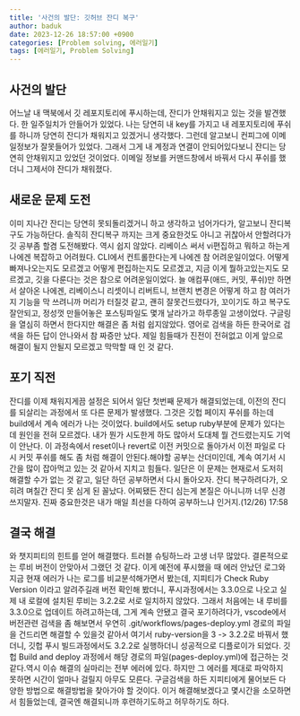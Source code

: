 ```yaml
---
title: '사건의 발단: 깃허브 잔디 복구'
author: baduk
date: 2023-12-26 18:57:00 +0900
categories: [Problem solving, 에러일기]
tags: [에러일기, Problem Solving]
---
```


## 사건의 발단
어느날 내 맥북에서 깃 레포지토리에 푸시하는데, 잔디가 안채워지고 있는 것을 발견했다. 한 일주일치가 안들어가 있었다. 나는 당연히 내 key를 가지고 내 레포지토리에 푸쉬를 하니까 당연히 잔디가 채워지고 있겠거니 생각했다. 그런데 알고보니 컨피그에 이메일정보가 잘못들어가 있었다. 그래서 그게 내 계정과 연결이 안되어있다보니 잔디는 당연히 안채워지고 있었던 것이었다. 이메일 정보를 커맨드창에서 바꿔서 다시 푸쉬를 했더니 그제서야 잔디가 채워졌다.

## 새로운 문제 도전
이미 지나간 잔디는 당연히 못되돌리겠거니 하고 생각하고 넘어가다가, 알고보니 잔디복구도 가능하단다. 솔직히 잔디복구 까지는 크게 중요한것도 아니고 귀찮아서 안할려다가 깃 공부좀 할겸 도전해봤다. 역시 쉽지 않았다. 리베이스 써서 vi편집하고 뭐하고 하는게 나에겐 복잡하고 어려웠다. CLI에서 컨트롤한다는게 나에겐 참 어려운일이었다. 어떻게 빠져나오는지도 모르겠고 어떻게 편집하는지도 모르겠고, 지금 이게 뭘하고있는지도 모르겠고, 깃을 다룬다는 것은 참으로 어려운일이었다. 늘 애컴푸(애드, 커밋, 푸쉬)만 하면서 살아온 나에겐, 리베이스니 리셋이니 리버트니, 브랜치 변경은 어떻게 하고 참 여러가지 기능을 막 쓰려니까 머리가 터질것 같고, 괜히 잘못건드렸다가, 꼬이기도 하고 복구도 잘안되고, 정성껏 만들어놓은 포스팅파일도 몇개 날라가고 하루종일 고생이었다. 구글링을 열심히 하면서 한다지만 해결은 좀 처럼 쉽지않았다. 영어로 검색을 하든 한국어로 검색을 하든 답이 안나와서 참 짜증만 났다. 제일 힘들때가 진전이 전혀없고 이게 앞으로 해결이 될지 안될지 모르겠고 막막할 때 인 것 같다.

## 포기 직전
잔디를 이제 채워지게끔 설정은 되어서 일단 첫번째 문제가 해결되었는데, 이전의 잔디를 되살리는 과정에서 또 다른 문제가 발생했다. 그것은 깃헙 페이지 푸쉬를 하는데 build에서 계속 에러가 나는 것이었다. build에서도 setup ruby부분에 문제가 있다는데 원인을 전혀 모르겠다. 내가 뭔가 시도한게 하도 많아서 도대체 뭘 건드렸는지도 기억이 안난다. 이 과정속에서 reset이나 revert로 이전 커밋으로 돌아가서 이전 파일로 다시 커밋 푸쉬를 해도 좀 처럼 해결이 안된다.해야할 공부는 산더미인데, 계속 여기서 시간을 많이 잡아먹고 있는 것 같아서 지치고 힘들다. 일단은 이 문제는 현재로서 도저히 해결할 수가 없는 것 같고, 일단 하던 공부하면서 다시 돌아오자. 잔디 복구하려다가, 오히려 며칠간 잔디 못 심게 된 꼴났다. 어찌됐든 잔디 심는게 본질은 아니니까 너무 신경쓰지말자.  진짜 중요한것은 내가 매일 최선을 다하여 공부하느냐 인거지.(12/26) 17:58

## 결국 해결
와 챗지피티의 힌트를 얻어 해결했다. 트러블 슈팅하느라 고생 너무 많았다. 결론적으로는 루비 버전이 안맞아서 그랬던 것 같다. 이게 예전에 푸시했을 때 에러 안났던 로그와 지금 현재 에러가 나는 로그를 비교분석해가면서 봤는데, 지피티가 Check Ruby Version 이라고 알려주길래 버전 확인해 봤더니, 푸시과정에서는 3.3.0으로 나오고 실제 내 로컬에 설치된 루비는 3.2.2로 서로 일치하지 않았다. 그래서 처음에는 내 루비를 3.3.0으로 업데이트 하려고하는데, 그게 계속 안됐고 결국 포기하려다가, vscode에서 버전관련 검색을 좀 해보면서 우연히 .git/workflows/pages-deploy.yml 경로의 파일을 건드리면 해결할 수 있을것 같아서 여기서 ruby-version을 3 -> 3.2.2로 바꿔서 했더니, 깃헙 푸시 빌드과정에서도 3.2.2로 실행하더니 성공적으로 디플로이가 되었다. 깃헙 Build and deploy 과정에서 해당 경로의 파일(pages-deploy.yml)에 접근하는 것 같다.역시 이슈 해결의 실마리는 전부 에러에 있다. 하지만 그 에러를 제대로 파악하지 못하면 시간이 얼마나 걸릴지 아무도 모른다. 구글검색을 하든 지피티에게 물어보든 다양한 방법으로 해결방법을 찾아가야 할 것이다. 이거 해결해보겠다고 몇시간을 소모하면서 힘들었는데, 결국엔 해결되니까 후련하기도하고 허무하기도 하다.